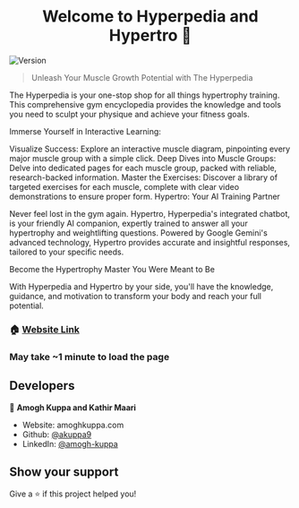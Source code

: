 <h1 align="center">Welcome to Hyperpedia and Hypertro 👋</h1>
<p>
  <img alt="Version" src="https://img.shields.io/badge/version-0.0.0-blue.svg?cacheSeconds=2592000" />
</p>

> Unleash Your Muscle Growth Potential with The Hyperpedia

The Hyperpedia is your one-stop shop for all things hypertrophy training.  This comprehensive gym encyclopedia provides the knowledge and tools you need to sculpt your physique and achieve your fitness goals.

Immerse Yourself in Interactive Learning:

Visualize Success: Explore an interactive muscle diagram, pinpointing every major muscle group with a simple click.
Deep Dives into Muscle Groups: Delve into dedicated pages for each muscle group, packed with reliable, research-backed information.
Master the Exercises: Discover a library of targeted exercises for each muscle, complete with clear video demonstrations to ensure proper form.
Hypertro: Your AI Training Partner

Never feel lost in the gym again. Hypertro, Hyperpedia's integrated chatbot, is your friendly AI companion, expertly trained to answer all your hypertrophy and weightlifting questions. Powered by Google Gemini's advanced technology, Hypertro provides accurate and insightful responses, tailored to your specific needs.

Become the Hypertrophy Master You Were Meant to Be

With Hyperpedia and Hypertro by your side, you'll have the knowledge, guidance, and motivation to transform your body and reach your full potential.


### 🏠 [Website Link](https://hyperpedia.net)
### May take ~1 minute to load the page


## Developers

👤 **Amogh Kuppa and Kathir Maari**

* Website: amoghkuppa.com
* Github: [@akuppa9](https://github.com/akuppa9)
* LinkedIn: [@amogh-kuppa](https://linkedin.com/in/amogh-kuppa)

## Show your support

Give a ⭐️ if this project helped you!